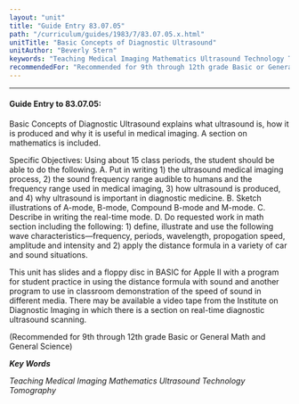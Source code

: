 ```yaml
---
layout: "unit"
title: "Guide Entry 83.07.05"
path: "/curriculum/guides/1983/7/83.07.05.x.html"
unitTitle: "Basic Concepts of Diagnostic Ultrasound"
unitAuthor: "Beverly Stern"
keywords: "Teaching Medical Imaging Mathematics Ultrasound Technology Tomography"
recommendedFor: "Recommended for 9th through 12th grade Basic or General Math and General Science"
---
```

<body>
<hr/>
<h4>
Guide Entry to 83.07.05:
</h4>
Basic Concepts of Diagnostic Ultrasound explains what ultrasound is, how it is produced and why it is useful in medical imaging.  A section on mathematics is included.
<p>
Specific Objectives: Using about 15 class periods, the student should be able to do the following.  A.  Put in writing 1) the ultrasound medical imaging process, 2) the sound frequency range audible to humans and the frequency range used in medical imaging, 3) how ultrasound is produced, and 4) why ultrasound is important in diagnostic medicine.  B.  Sketch illustrations of A-mode, B-mode, Compound B-mode and M-mode.  C.  Describe in writing the real-time mode.  D.  Do requested work in math section including the following: 1) define, illustrate and use the following wave characteristics—frequency, periods, wavelength, propogation speed, amplitude and intensity and 2) apply the distance formula in a variety of car and sound situations.
</p>
<p>
This unit has slides and a floppy disc in BASIC for Apple II with a program for student practice in using the distance formula with sound and another program to use in classroom demonstration of the speed of sound in different media.  There may be available a video tape from the Institute on Diagnostic Imaging in which there is a section on real-time diagnostic ultrasound scanning.
</p>
<p>
(Recommended for 9th through 12th grade Basic or General Math and General Science)
</p>
<p>
<b>
<i>
Key Words
</i>
</b>
<br/>
</p>
<p>
<i>
Teaching Medical Imaging Mathematics Ultrasound Technology Tomography
</i>
</p>
</body>